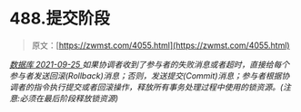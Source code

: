 <!--yml
category: 未分类
date: 0001-01-01 00:00:00
-->

# 488.提交阶段

> 原文：[https://zwmst.com/4055.html](https://zwmst.com/4055.html)

   [ *数据库* ](https://zwmst.com/%e6%95%b0%e6%8d%ae%e5%ba%93)*[ <time datetime="2021-09-26T01:01:02+08:00"> 2021-09-25 </time> ](https://zwmst.com/4055.html)  如果协调者收到了参与者的失败消息或者超时，直接给每个参与者发送回滚(Rollback)消息；否则，发送提交(Commit)消息；参与者根据协调者的指令执行提交或者回滚操作，释放所有事务处理过程中使用的锁资源。(注意:必须在最后阶段释放锁资源)*